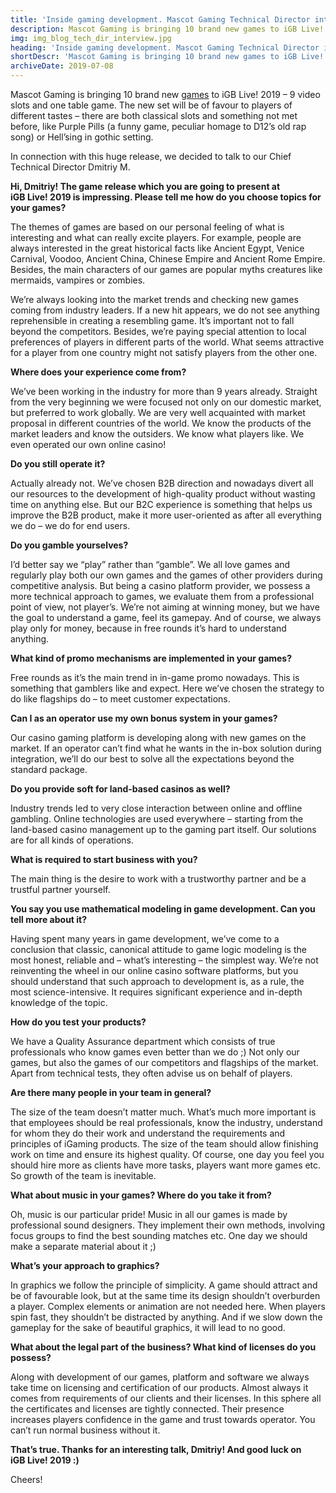```yaml
---
title: 'Inside gaming development. Mascot Gaming Technical Director interview'
description: Mascot Gaming is bringing 10 brand new games to iGB Live! 2019 in Amsterdam. Our CTO explains how they were created.
img: img_blog_tech_dir_interview.jpg
heading: 'Inside gaming development. Mascot Gaming Technical Director interview'
shortDescr: 'Mascot Gaming is bringing 10 brand new games to iGB Live! 2019 – 9 video slots and one table game. The new set will be of favour to players of different tastes – there are both classical slots and something not met before, like Purple Pills (a funny game, peculiar homage to D12’s old rap song) or Hell’sing in gothic setting. In connection with this huge release, we decided to talk to our Chief Technical Director Dmitriy M.'
archiveDate: 2019-07-08
---
```


Mascot Gaming is bringing 10 brand new [games](/games) to iGB Live! 2019 – 9 video slots and one table game. The new set will be of favour to players of different tastes – there are both classical slots and something not met before, like Purple Pills (a funny game, peculiar homage to D12’s old rap song) or Hell’sing in gothic setting.

In connection with this huge release, we decided to talk to our Chief Technical Director Dmitriy M.

**Hi, Dmitriy! The game release which you are going to present at iGB Live! 2019 is impressing. Please tell me how do you choose topics for your games?**

The themes of games are based on our personal feeling of what is interesting and what can really excite players. For example, people are always interested in the great historical facts like Ancient Egypt, Venice Carnival, Voodoo, Ancient China, Chinese Empire and Ancient Rome Empire. Besides, the main characters of our games are popular myths creatures like mermaids, vampires or zombies.

We’re always looking into the market trends and checking new games coming from industry leaders. If a new hit appears, we do not see anything reprehensible in creating a resembling game. It’s important not to fall beyond the competitors. Besides, we’re paying special attention to local preferences of players in different parts of the world. What seems attractive for a player from one country might not satisfy players from the other one.

**Where does your experience come from?**

We’ve been working in the industry for more than 9 years already. Straight from the very beginning we were focused not only on our domestic market, but preferred to work globally. We are very well acquainted with market proposal in different countries of the world. We know the products of the market leaders and know the outsiders. We know what players like. We even operated our own online casino!

**Do you still operate it?**

Actually already not. We’ve chosen B2B direction and nowadays divert all our resources to the development of high-quality product without wasting time on anything else. But our B2C experience is something that helps us improve the B2B product, make it more user-oriented as after all everything we do – we do for end users.

**Do you gamble yourselves?**

I’d better say we “play” rather than “gamble”. We all love games and regularly play both our own games and the games of other providers during competitive analysis. But being a casino platform provider, we possess a more technical approach to games, we evaluate them from a professional point of view, not player’s. We’re not aiming at winning money, but we have the goal to understand a game, feel its gamepay. And of course, we always play only for money, because in free rounds it’s hard to understand anything.

**What kind of promo mechanisms are implemented in your games?**

Free rounds as it’s the main trend in in-game promo nowadays. This is something that gamblers like and expect. Here we’ve chosen the strategy to do like flagships do – to meet customer expectations.

**Can I as an operator use my own bonus system in your games?**

Our casino gaming platform is developing along with new games on the market. If an operator can’t find what he wants in the in-box solution during integration, we’ll do our best to solve all the expectations beyond the standard package.

**Do you provide soft for land-based casinos as well?**

Industry trends led to very close interaction between online and offline gambling. Online technologies are used everywhere – starting from the land-based casino management up to the gaming part itself. Our solutions are for all kinds of operations.

**What is required to start business with you?**

The main thing is the desire to work with a trustworthy partner and be a trustful partner yourself.

**You say you use mathematical modeling in game development. Can you tell more about it?**

Having spent many years in game development, we’ve come to a conclusion that classic, canonical attitude to game logic modeling is the most honest, reliable and – what’s interesting – the simplest way. We’re not reinventing the wheel in our online casino software platforms, but you should understand that such approach to development is, as a rule, the most science-intensive. It requires significant experience and in-depth knowledge of the topic.

**How do you test your products?**

We have a Quality Assurance department which consists of true professionals who know games even better than we do ;) Not only our games, but also the games of our competitors and flagships of the market. Apart from technical tests, they often advise us on behalf of players.

**Are there many people in your team in general?**

The size of the team doesn’t matter much. What’s much more important is that employees should be real professionals, know the industry, understand for whom they do their work and understand the requirements and principles of iGaming products. The size of the team should allow finishing work on time and ensure its highest quality. Of course, one day you feel you should hire more as clients have more tasks, players want more games etc. So growth of the team is inevitable.

**What about music in your games? Where do you take it from?**

Oh, music is our particular pride! Music in all our games is made by professional sound designers. They implement their own methods, involving focus groups to find the best sounding matches etc. One day we should make a separate material about it ;)

**What’s your approach to graphics?**

In graphics we follow the principle of simplicity. A game should attract and be of favourable look, but at the same time its design shouldn’t overburden a player. Complex elements or animation are not needed here. When players spin fast, they shouldn’t be distracted by anything. And if we slow down the gameplay for the sake of beautiful graphics, it will lead to no good. 

**What about the legal part of the business? What kind of licenses do you possess?**

Along with development of our games, platform and software we always take time on licensing and certification of our products. Almost always it comes from requirements of our clients and their licenses. In this sphere all the certificates and licenses are tightly connected. Their presence increases players confidence in the game and trust towards operator. You can’t run normal business without it. 

**That’s true. Thanks for an interesting talk, Dmitriy! And good luck on iGB Live! 2019 :)**

Cheers!
